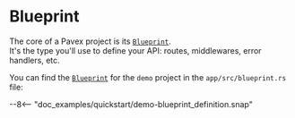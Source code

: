 # Blueprint

The core of a Pavex project is its [`Blueprint`][Blueprint].\
It's the type you'll use to define your API: routes, middlewares, error handlers, etc.

You can find the [`Blueprint`][Blueprint] for the `demo` project in the `app/src/blueprint.rs` file:

--8<-- "doc_examples/quickstart/demo-blueprint_definition.snap"

[Blueprint]: ../../api_reference/pavex/blueprint/struct.Blueprint.html
